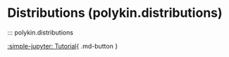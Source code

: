 # Distributions (polykin.distributions)

::: polykin.distributions

[:simple-jupyter: Tutorial](../../tutorials/distributions){ .md-button }
